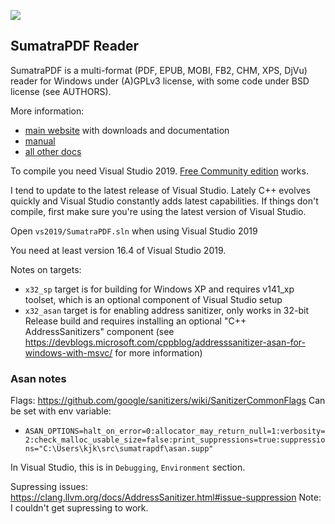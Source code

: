 ![](https://github.com/sumatrapdfreader/sumatrapdf/workflows/Build/badge.svg)

## SumatraPDF Reader

SumatraPDF is a multi-format (PDF, EPUB, MOBI, FB2, CHM, XPS, DjVu) reader
for Windows under (A)GPLv3 license, with some code under BSD license (see
AUTHORS).

More information:
* [main website](http://www.sumatrapdfreader.org) with downloads and documentation
* [manual](https://www.sumatrapdfreader.org/manual.html)
* [all other docs](https://www.sumatrapdfreader.org/docs/SumatraPDF-documentation-fed36a5624d443fe9f7be0e410ecd715.html)

To compile you need Visual Studio 2019. [Free Community edition](https://www.visualstudio.com/vs/community/) works.

I tend to update to the latest release of Visual Studio. Lately C++ evolves quickly
and Visual Studio constantly adds latest capabilities. If things don't compile,
first make sure you're using the latest version of Visual Studio.

Open `vs2019/SumatraPDF.sln` when using Visual Studio 2019

You need at least version 16.4 of Visual Studio 2019.

Notes on targets:
* `x32_sp` target is for building for Windows XP and requires v141_xp toolset, which is an optional component of Visual Studio setup
* `x32_asan` target is for enabling address sanitizer, only works in 32-bit Release build and requires installing an optional "C++ AddressSanitizers" component (see https://devblogs.microsoft.com/cppblog/addresssanitizer-asan-for-windows-with-msvc/ for more information)

### Asan notes

Flags: https://github.com/google/sanitizers/wiki/SanitizerCommonFlags
Can be set with env variable:
* `ASAN_OPTIONS=halt_on_error=0:allocator_may_return_null=1:verbosity=2:check_malloc_usable_size=false:print_suppressions=true:suppressions="C:\Users\kjk\src\sumatrapdf\asan.supp"`

In Visual Studio, this is in  `Debugging`, `Environment` section.

Supressing issues: https://clang.llvm.org/docs/AddressSanitizer.html#issue-suppression
Note: I couldn't get supressing to work.